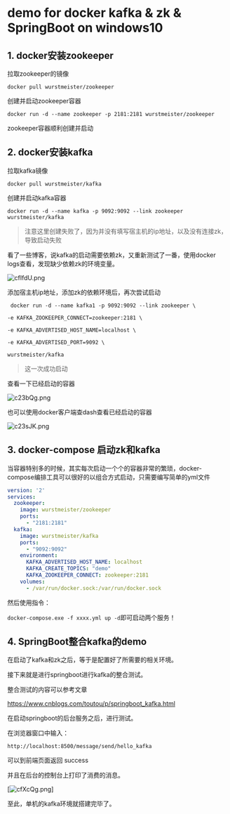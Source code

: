 # demo for docker kafka & zk & SpringBoot on windows10


## 1. docker安装zookeeper

拉取zookeeper的镜像

`docker pull wurstmeister/zookeeper`

创建并启动zookeeper容器

`docker run -d --name zookeeper -p 2181:2181 wurstmeister/zookeeper`

zookeeper容器顺利创建并启动



##  2. docker安装kafka

拉取kafka镜像

`docker pull wurstmeister/kafka`

创建并启动kafka容器

`docker run -d --name kafka -p 9092:9092 --link zookeeper wurstmeister/kafka `

> 注意这里创建失败了，因为并没有填写宿主机的ip地址，以及没有连接zk，导致启动失败

看了一些博客，说kafka的启动需要依赖zk，又重新测试了一番，使用docker logs查看，发现缺少依赖zk的环境变量。

![cfIfdU.png](https://z3.ax1x.com/2021/04/16/cfIfdU.png)

添加宿主机ip地址，添加zk的依赖环境后，再次尝试启动

`` docker run -d --name kafka1 -p 9092:9092 --link zookeeper \`` 

 ``-e KAFKA_ZOOKEEPER_CONNECT=zookeeper:2181 \``

 ``-e KAFKA_ADVERTISED_HOST_NAME=localhost \ ``

  ``-e KAFKA_ADVERTISED_PORT=9092 \  ``

 ``wurstmeister/kafka``



> 这一次成功启动

查看一下已经启动的容器

![c23bQg.png](https://z3.ax1x.com/2021/04/15/c23bQg.png)

也可以使用docker客户端查dash查看已经启动的容器

![c23sJK.png](https://z3.ax1x.com/2021/04/15/c23sJK.png)



## 3. docker-compose 启动zk和kafka

当容器特别多的时候，其实每次启动一个个的容器非常的繁琐，docker-compose编排工具可以很好的以组合方式启动，只需要编写简单的yml文件

```yml
version: '2'
services:
  zookeeper:
    image: wurstmeister/zookeeper
    ports:
      - "2181:2181"
  kafka:
    image: wurstmeister/kafka
    ports:
      - "9092:9092"
    environment:
      KAFKA_ADVERTISED_HOST_NAME: localhost
      KAFKA_CREATE_TOPICS: "demo"
      KAFKA_ZOOKEEPER_CONNECT: zookeeper:2181
    volumes:
      - /var/run/docker.sock:/var/run/docker.sock
```

然后使用指令：

`docker-compose.exe -f xxxx.yml up -d`即可启动两个服务！



## 4. SpringBoot整合kafka的demo



在启动了kafka和zk之后，等于是配置好了所需要的相关环境。

接下来就是进行springboot进行kafka的整合测试。

整合测试的内容可以参考文章

https://www.cnblogs.com/toutou/p/springboot_kafka.html

在启动springboot的后台服务之后，进行测试。

在浏览器窗口中输入：

`http://localhost:8500/message/send/hello_kafka`

可以到前端页面返回 success

并且在后台的控制台上打印了消费的消息。

[![cfXcQg.png](https://z3.ax1x.com/2021/04/16/cfXcQg.png)]

至此，单机的kafka环境就搭建完毕了。


